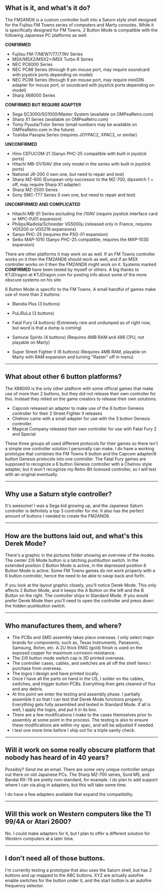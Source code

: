 ## **What is it, and what's it do?**

The FM2AND6 is a custom controller built into a Saturn style shell designed for the Fujitsu FM Towns series of computers and Marty consoles. While it is specifically designed for FM Towns, 2 Button Mode is compatible with the following Japanese PC platforms as well:

**CONFIRMED**
* Fujitsu FM-7/NEW7/77/77AV Series
* MSX/MSX2/MSX2+/MSX Turbo R Series
* NEC PC6000 Series
* NEC PC88 Series (through 9 pin mouse port, may require soundcard with joystick ports depending on model)
* NEC PC98 Series (through 9 pin mouse port, may require miniDIN adapter for mouse port, or soundcard with joystick ports depending on model)
* Sharp X68000 Series

**CONFIRMED BUT REQUIRE ADAPTER**
* Sega SC3000/SG1000/Master System (available on OMPeaRetro.com)
* Sharp X1 Series (available on OMPeaRetro.com)
* Tomy Pyuuta/Tutor Series (small numbers may be available on OMPeaRetro.com in the future)
* Toshiba Pasopia Series (requires JOYPAC2, XPAC2, or similar)

**UNCONFIRMED**
* Hino CEFUCOM-21 (Sanyo PHC-25 compatible with built in joystick ports)
* Hitachi MB-S1/10AV (the only model in the series with built in joystick ports)
* National JR-200 (I own one, but need to repair and test)
* Sharp MZ-800 (European only successor to the MZ-700, dipswitch 1 = off, may require Sharp X1 adapter)
* Sharp MZ-2500 Series
* Sony SMC-777 Series (I own one, but need to repair and test)

**UNCOMFIRMED AND COMPLICATED**
* Hitachi MB-S1 Series excluding the /10AV (require joystick interface card or MPC-PJ01 expansion)
* Philips/Radiola/Schneider VG5000μ (released only in France, requires VG5200 or VG5216 expansions)
* Sanyo PHC-25 (requires the PSG-01 expansion)
* Seiko MAP-1010 (Sanyo PHC-25 compatible, requires the MAP-1030 expansion)

There are other platforms it may work on as well. If an FM Towns controller works on it then the FM2AND6 should work as well, and if an MSX controller works on it then the FM2AND6 might work on it. Systems marked **CONFIRMED** have been tested by myself or others. A big thanks to KTJDragon at KTJDragon.com for posting info about some of the more obscure systems on his site.

6 Button Mode is specific to the FM Towns. A small handful of games make use of more than 2 buttons:

* Blandia Plus (3 buttons)
* PuLiRuLa (3 buttons)

* Fatal Fury (4 buttons) (Extremely rare and undumped as of right now, but word is that a dump is coming)
* Samurai Spirits (4 buttons) (Requires 4MB RAM and 486 CPU, not playable on Marty)

* Super Street Fighter II (6 buttons) (Requires 4MB RAM, playable on Marty with RAM expansion and turning "Raster" off in menu)

------------------------------------
## **What about other 6 button platforms?**

The X68000 is the only other platform with some official games that make use of more than 2 buttons, but they did not release their own controller for this. Instead they relied on the game creators to release their own solutions.

* Capcom released an adapter to make use of the 6 button Genesis controller for their 2 Street Fighter II releases
* Chelnov came with a small adapter for use with the 3 button Genesis controller.
* Magical Company released their own controller for use with Fatal Fury 2 and Special

These three groups all used different protocols for their games so there isn't a simple one controller solution I personally can make. I do have a working prototype that combines the FM Towns 6 button and the Capcom adapter/6 button Genesis protocols into one controller. The Fatal Fury games are supposed to recognize a 6 button Genesis controller with a Chelnov style adapter, but it won't recognize my Retro-Bit licensed controller, so I will test with an original eventually.

----------------------------------
## **Why use a Saturn style controller?**

It's awesome! I was a Sega kid growing up, and the Japanese Saturn controller is definitely a top 3 controller for me. It also has the perfect amount of buttons I needed to create the FM2AND6. 

---------------------------------------------------------
## **How are the buttons laid out, and what's this Derek Mode?**

There's a graphic in the pictures folder showing an overview of the modes. The center 2/6 Mode button is a latching pushbutton switch. In the extended position 2 Button Mode is active, in the depressed position 6 Button Mode is active. Some FM Towns games do not work properly with a 6 button controller, hence the need to be able to swap back and forth.

If you look at the layout graphic closely, you'll notice Derek Mode. This only affects 2 Button Mode, and it keeps the A Button on the left and the B Button on the right. The controller ships in Standard Mode. If you would prefer Derek Mode then you'll need to open the controller and press down the hidden pushbutton switch.

---------------------------------
## **Who manufactures them, and where?**

* The PCBs and SMD assembly takes place overseas. I only select major brands for components; such as, Texas Instruments, Panasonic, Samsung, Rohm, etc. A 2U thick ENIG (gold) finish is used on the exposed copper for maximum corrosion resistance.
* The 2/6 button mode switch cap is 3D printed overseas.
* The controller cases, cables, and switches are all off the shelf items I purchase from overseas.
* The logos I design and have printed locally.
* Once I have all the parts on hand in the US, I solder on the cables, switches, and trigger button PCBs. Everything then gets cleaned of flux and any debris.
* At this point we enter the testing and assembly phase. I partially assemble it so that I can test that Derek Mode functions properly. Everything gets fully assembled and tested in Standard Mode. If all is well, I apply the logos, and put it in its box.
* There are a few modifications I make to the cases themselves prior to assembly at some point in the process. The testing is also to ensure these modifications are within my spec, and will be adjusted if needed.
* I test one more time before I ship out for a triple sanity check.

----------------------------------------------------------------------------------
## **Will it work on some really obscure platform that nobody has heard of in 40 years?**

Possibly? Send me an email. There are some very unique controller setups out there on old Japanese PCs. The Sharp MZ-700 series, Sord M5, and Bandai RX-78 are pretty non-standard, for example. I do plan to add support where I can via plug in adapters, but this will take some time.

I do have a few adapters available that expand the compatibility.

--------------------------------------------------------------------
## **Will this work on Western computers like the TI 99/4A or Atari 2600?**

No. I could make adapters for it, but I plan to offer a different solution for Western computers at a later time.

----------------------------------
## **I don't need all of those buttons.**

I'm currently testing a prototype that also uses the Saturn shell, but has 2 buttons and up mapped to the ABC buttons. XYZ are actually autofire enable switches for the button under it, and the start button is an autofire frequency selector. 
